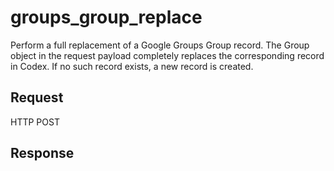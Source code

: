 # groups_group_replace
Perform a full replacement of a Google Groups Group record. The Group object in the request payload completely replaces the corresponding record in Codex. If no such record exists, a new record is created.

## Request
HTTP POST

## Response
